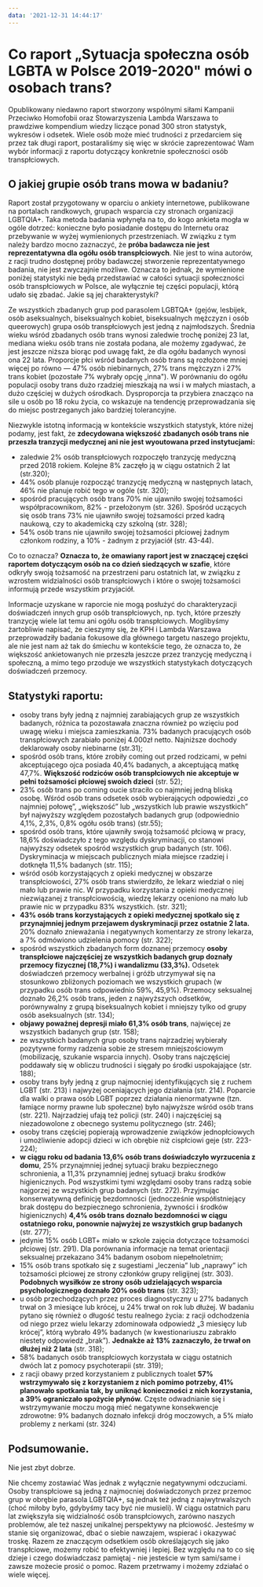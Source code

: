 ```yaml
---
data: '2021-12-31 14:44:17'
---
```

# Co raport „Sytuacja społeczna osób LGBTA w Polsce 2019-2020" mówi o osobach trans?

Opublikowany niedawno raport stworzony wspólnymi siłami Kampanii Przeciwko Homofobii oraz Stowarzyszenia Lambda Warszawa to prawdziwe kompendium wiedzy liczące ponad 300 stron statystyk, wykresów i odsetek. Wiele osób może mieć trudności z przedarciem się przez tak długi raport, postaraliśmy się więc w skrócie zaprezentować Wam wybór informacji z raportu dotyczący konkretnie społeczności osób transpłciowych.

## O jakiej grupie osób trans mowa w badaniu?

Raport został przygotowany w oparciu o ankiety internetowe, publikowane na portalach randkowych, grupach wsparcia czy stronach organizacji LGBTQIA+. Taka metoda badania wpłynęła na to, do kogo ankieta mogła w ogóle dotrzeć: konieczne było posiadanie dostępu do Internetu oraz przebywanie w wyżej wymienionych przestrzeniach. W związku z tym należy bardzo mocno zaznaczyć, że **próba badawcza nie jest reprezentatywna dla ogółu osób transpłciowych**. Nie jest to wina autorów, z racji trudno dostępnej próby badawczej stworzenie reprezentatywnego badania, nie jest zwyczajnie możliwe. Oznacza to jednak, że wymienione poniżej statystyki nie będą przedstawiać w całości sytuacji społeczności osób transpłciowych w Polsce, ale wyłącznie tej części populacji, którą udało się zbadać. Jakie są jej charakterystyki?

Ze wszystkich zbadanych grup pod parasolem LGBTQA+ (gejów, lesbijek, osób aseksualnych, biseksualnych kobiet, biseksualnych mężczyzn i osób queerowych) grupa osób transpłciowych jest jedną z najmłodszych. Średnia wieku wśród zbadanych osób trans wynosi zaledwie trochę poniżej 23 lat, mediana wieku osób trans nie została podana, ale możemy zgadywać, że jest jeszcze niższa biorąc pod uwagę fakt, że dla ogółu badanych wynosi ona 22 lata. Proporcje płci wśród badanych osób trans są rozłożone mniej więcej po równo — 47% osób niebinarnych, 27% trans mężczyzn i 27% trans kobiet (pozostałe 7% wybrały opcję „inna"). W porównaniu do ogółu populacji osoby trans dużo rzadziej mieszkają na wsi i w małych miastach, a dużo częściej w dużych ośrodkach. Dysproporcja ta przybiera znacząco na sile u osób po 18 roku życia, co wskazuje na tendencję przeprowadzania się do miejsc postrzeganych jako bardziej tolerancyjne.

Niezwykle istotną informacją w kontekście wszystkich statystyk, które niżej podamy, jest fakt, że **zdecydowana większość zbadanych osób trans nie przeszła tranzycji medycznej ani nie jest wyoutowana przed instytucjami:**
- zaledwie 2% osób transpłciowych rozpoczęło tranzycję medyczną przed 2018 rokiem. Kolejne 8% zaczęło ją w ciągu ostatnich 2 lat (str.320);
- 44% osób planuje rozpocząć tranzycję medyczną w następnych latach, 46% nie planuje robić tego w ogóle (str. 320);
- spośród pracujących osób trans 70% nie ujawniło swojej tożsamości współpracownikom, 82% - przełożonym (str. 326). Spośród uczących się osób trans 73% nie ujawniło swojej tożsamości przed kadrą naukową, czy to akademicką czy szkolną (str. 328);
- 54% osób trans nie ujawniło swojej tożsamości płciowej żadnym członkom rodziny, a 10% - żadnym z przyjaciół (str. 43-44).

Co to oznacza? **Oznacza to, że omawiany raport jest w znaczącej części raportem dotyczącym osób na co dzień siedzących w szafie**, które odkryły swoją tożsamość na przestrzeni paru ostatnich lat, w związku z wzrostem widzialności osób transpłciowych i które o swojej tożsamości informują przede wszystkim przyjaciół. 

Informacje uzyskane w raporcie nie mogą posłużyć do charakteryzacji doświadczeń innych grup osób transpłciowych, np. tych, które przeszły tranzycję wiele lat temu ani ogółu osób transpłciowych. Moglibyśmy żartobliwie napisać, że cieszymy się, że KPH i Lambda Warszawa przeprowadziły badania fokusowe dla głównego targetu naszego projektu, ale nie jest nam aż tak do śmiechu w kontekście tego, że oznacza to, że większość ankietowanych nie przeszła jeszcze przez tranzycję medyczną i społeczną, a mimo tego przoduje we wszystkich statystykach dotyczących doświadczeń przemocy. 

## Statystyki raportu:

- osoby trans były jedną z najmniej zarabiających grup ze wszystkich badanych, różnica ta pozostawała znaczna również po wzięciu pod uwagę wieku i miejsca zamieszkania. 73% badanych pracujących osób transpłciowych zarabiało poniżej 4.000zł netto. Najniższe dochody deklarowały osoby niebinarne (str.31);
- spośród osób trans, które zrobiły coming out przed rodzicami, w pełni akceptującego ojca posiada 40,4% badanych, a akceptującą matkę 47,7%. **Większość rodziców osób transpłciowych nie akceptuje w pełni tożsamości płciowej swoich dzieci** (str. 52);
- 23% osób trans po coming oucie straciło co najmniej jedną bliską osobę. Wśród osób trans odsetek osób wybierających odpowiedzi „co najmniej połowę”, „większość” lub „wszystkich lub prawie wszystkich” był najwyższy względem pozostałych badanych grup (odpowiednio 4,1%, 2,3%, 0,8% ogółu osób trans) (str.55);
- spośród osób trans, które ujawniły swoją tożsamość płciową w pracy, 18,6% doświadczyło z tego względu dyskryminacji, co stanowi najwyższy odsetek spośród wszystkich grup badanych (str. 106). Dyskryminacja w miejscach publicznych miała miejsce rzadziej i dotknęła 11,5% badanych (str. 115);
- wśród osób korzystających z opieki medycznej w obszarze transpłciowości, 27% osób trans stwierdziło, że lekarz wiedział o niej mało lub prawie nic. W przypadku korzystania z opieki medycznej niezwiązanej z transpłciowością, wiedzę lekarzy oceniono na mało lub prawie nic w przypadku 83% wszystkich. (str. 321);
- **43% osób trans korzystających z opieki medycznej spotkało się z przynajmniej jednym przejawem dyskryminacji przez ostatnie 2 lata.** 20% doznało znieważania i negatywnych komentarzy ze strony lekarza, a 7% odmówiono udzielenia pomocy (str. 322);
- spośród wszystkich zbadanych form doznanej przemocy **osoby transpłciowe najczęściej ze wszystkich badanych grup doznały przemocy fizycznej (18,7%) i wandalizmu (33,3%).** Odsetek doświadczeń przemocy werbalnej i gróźb utrzymywał się na stosunkowo zbliżonych poziomach we wszystkich grupach (w przypadku osób trans odpowiednio 59%, 45,9%). Przemocy seksualnej doznało 26,2% osób trans, jeden z najwyższych odsetków, porównywalny z grupą biseksualnych kobiet i mniejszy tylko od grupy osób aseksualnych (str. 134);
- **objawy poważnej depresji miało 61,3% osób trans**, najwięcej ze wszystkich badanych grup (str. 158);
- ze wszystkich badanych grup osoby trans najrzadziej wybierały pozytywne formy radzenia sobie ze stresem mniejszościowym (mobilizację, szukanie wsparcia innych). Osoby trans najczęściej poddawały się w obliczu trudności i sięgały po środki uspokajające (str. 188);
- osoby trans były jedną z grup najmocniej identyfikujących się z ruchem LGBT (str. 213) i najwyżej oceniających jego działania (str. 214). Poparcie dla walki o prawa osób LGBT poprzez działania nienormatywne (tzn. łamiące normy prawne lub społeczne) było najwyższe wśród osób trans (str. 221). Najrzadziej ufają też policji (str. 240) i najczęściej są niezadowolone z obecnego systemu politycznego (str. 246);
- osoby trans częściej popierają wprowadzenie związków jednopłciowych i umożliwienie adopcji dzieci w ich obrębie niż cispłciowi geje (str. 223-224);
- **w ciągu roku od badania 13,6% osób trans doświadczyło wyrzucenia z domu**, 25% przynajmniej jednej sytuacji braku bezpiecznego schronienia, a 11,3% przynamniej jednej sytuacji braku środków higienicznych. Pod wszystkimi tymi względami osoby trans radzą sobie najgorzej ze wszystkich grup badanych (str. 272). Przyjmując konserwatywną definicję bezdomności (jednocześnie współistniejący brak dostępu do bezpiecznego schronienia, żywności i środków higienicznych) **4,4% osób trans doznało bezdomności w ciągu ostatniego roku, ponownie najwyżej ze wszystkich grup badanych** (str. 277);
- jedynie 15% osób LGBT+ miało w szkole zajęcia dotyczące tożsamości płciowej (str. 291). Dla porównania informacje na temat orientacji seksualnej przekazano 34% badanym osobom niepełnoletnim;
- 15% osób trans spotkało się z sugestiami „leczenia” lub „naprawy” ich tożsamości płciowej ze strony członków grupy religijnej (str. 303). **Podobnych wysiłków ze strony osób udzielających wsparcia psychologicznego doznało 20% osób trans** (str. 323);
- u osób przechodzących przez proces diagnostyczny u 27% badanych trwał on 3 miesiące lub krócej, u 24% trwał on rok lub dłużej. W badaniu pytano się również o długość testu realnego życia: z racji odchodzenia od niego przez wielu lekarzy zdominowała odpowiedź „3 miesięcy lub krócej”, którą wybrało 49% badanych (w kwestionariuszu zabrakło niestety odpowiedź „brak”). **Jednakże aż 13% zaznaczyło, że trwał on dłużej niż 2 lata** (str. 318);
- 58% badanych osób transpłciowych korzystała w ciągu ostatnich dwóch lat z pomocy psychoterapii (str. 319);
- z racji obawy przed korzystaniem z publicznych toalet **57% wstrzymywało się z korzystaniem z nich pomimo potrzeby, 41% planowało spotkania tak, by uniknąć konieczności z nich korzystania, a 39% ograniczało spożycie płynów.** Częste odwadnianie się i wstrzymywanie moczu mogą mieć negatywne konsekwencje zdrowotne: 9% badanych doznało infekcji dróg moczowych, a 5% miało problemy z nerkami (str. 324)

## Podsumowanie.

Nie jest zbyt dobrze.

Nie chcemy zostawiać Was jednak z wyłącznie negatywnymi odczuciami. Osoby transpłciowe są jedną z najmocniej doświadczonych przez przemoc grup w obrębie parasola LGBTQIA+, są jednak też jedną z najwytrwalszych (choć miłoby było, gdybyśmy tacy być nie musieli). W ciągu ostatnich paru lat  zwiększyła się widzialność osób transpłciowych, zarówno naszych problemów, ale też naszej unikalnej perspektywy na płciowość. Jesteśmy w stanie się organizować, dbać o siebie nawzajem, wspierać i okazywać troskę. Razem ze znaczącym odsetkiem osób określających się jako transpłciowe, możemy robić to efektywniej i lepiej. Bez względu na to co się dzieje i czego doświadczasz pamiętaj - nie jesteście w tym sami/same i zawsze możecie prosić o pomoc. Razem przetrwamy i możemy zdziałać o wiele więcej.
